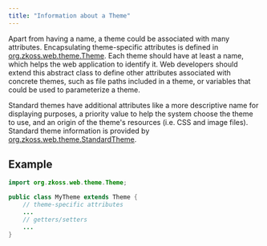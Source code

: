 ```yaml
---
title: "Information about a Theme"
---
```


Apart from having a name, a theme could be associated with many
attributes. Encapsulating theme-specific attributes is defined in
[org.zkoss.web.theme.Theme](https://www.zkoss.org/javadoc/latest/zk/org/zkoss/web/theme/Theme.html). Each theme should have at
least a name, which helps the web application to identify it. Web
developers should extend this abstract class to define other attributes
associated with concrete themes, such as file paths included in a theme,
or variables that could be used to parameterize a theme.

Standard themes have additional attributes like a more descriptive name
for displaying purposes, a priority value to help the system choose the
theme to use, and an origin of the theme's resources (i.e. CSS and image
files). Standard theme information is provided by
[org.zkoss.web.theme.StandardTheme](https://www.zkoss.org/javadoc/latest/zk/org/zkoss/web/theme/StandardTheme.html).

## Example

```java
import org.zkoss.web.theme.Theme;

public class MyTheme extends Theme {
    // theme-specific attributes
    ...
    // getters/setters
    ...
}
```

